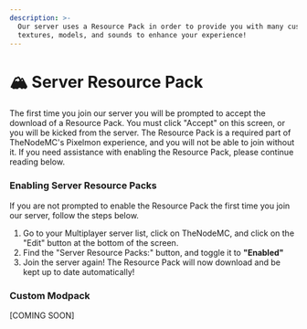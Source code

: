 ```yaml
---
description: >-
  Our server uses a Resource Pack in order to provide you with many custom
  textures, models, and sounds to enhance your experience!
---
```


# 🏔 Server Resource Pack

The first time you join our server you will be prompted to accept the download of a Resource Pack. You must click "Accept" on this screen, or you will be kicked from the server. The Resource Pack is a required part of TheNodeMC's Pixelmon experience, and you will not be able to join without it. If you need assistance with enabling the Resource Pack, please continue reading below.

### Enabling Server Resource Packs

If you are not prompted to enable the Resource Pack the first time you join our server, follow the steps below.

1. Go to your Multiplayer server list, click on TheNodeMC, and click on the "Edit" button at the bottom of the screen.
2. Find the "Server Resource Packs:" button, and toggle it to **"Enabled"**
3. Join the server again! The Resource Pack will now download and be kept up to date automatically!

### Custom Modpack

\[COMING SOON]


